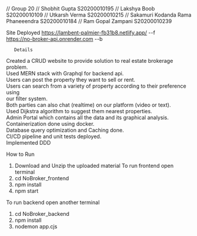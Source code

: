 // Group 20
// Shobhit Gupta S20200010195
// Lakshya Boob S20200010109
// Utkarsh Verma S20200010215
// Sakamuri Kodanda Rama Phaneeendra S20200010184
// Ram Gopal Zampani S20200010239



Site Deployed
https://lambent-palmier-fb31b8.netlify.app/  --f         
https://no-broker-api.onrender.com   --b     
       
       Details    
Created a CRUD website to provide solution to real estate brokerage problem.       
Used MERN stack with Graphql for backend api.       
Users can post the property they want to sell or rent.      
Users can search from a variety of property according to their preference using       
our filter system.        
Both parties can also chat (realtime) on our platform (video or text).      
Used Dijkstra algorithm to suggest them nearest properties.       
Admin Portal which contains all the data and its graphical analysis.        
Containerization done using docker.      
Database query optimization and Caching done.       
CI/CD pipeline and unit tests deployed.      
Implemented DDD      
       
  How to Run      
1. Download and Unzip the uploaded material
To run frontend open terminal
1. cd NoBroker_frontend
2. npm install
3. npm start

To run backend open another terminal
1. cd NoBroker_backend
2. npm install
3. nodemon app.cjs

